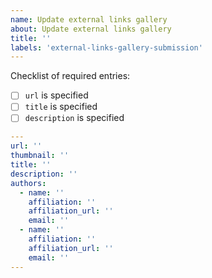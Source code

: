 ```yaml
---
name: Update external links gallery
about: Update external links gallery
title: ''
labels: 'external-links-gallery-submission'
---
```


<!-- Please fill out the template below. -->

Checklist of required entries:

- [ ] `url` is specified
- [ ] `title` is specified
- [ ] `description` is specified

```yaml
---
url: ''
thumbnail: ''
title: ''
description: ''
authors:
  - name: ''
    affiliation: ''
    affiliation_url: ''
    email: ''
  - name: ''
    affiliation: ''
    affiliation_url: ''
    email: ''
---

```

<!-- Feel free to add comments below this line -->
